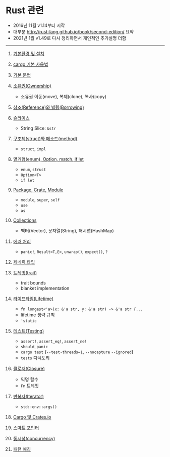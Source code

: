 # Rust 관련
* 2016년 11월 v1.14부터 시작
* 대부분 http://rust-lang.github.io/book/second-edition/ 요약
* 2021년 1월 v1.49로 다시 정리하면서 개인적인 추가설명 더함

----
1. [기본환경 및 설치](./0.rust_install.md)
1. [cargo 기본 사용법](./1.cargo.md)
1. [기본 문법](./2.syntax.md)
1. [소유권(Ownership)](./3.ownership.md)
   - 소유권 이동(move), 복제(clone), 복사(copy) 
1. [참조(Reference)와 빌림(Borrowing)](./4.reference.md)
1. [슬라이스](./5.slice.md)
   - String Slice: `&str`
1. [구조체(struct)와 메소드(method)](6.struct.md)
   - `struct`, `impl`
1. [열거형(enum), Option<T>, match, if let](7.enum.md)
   - `enum`, `struct`
   - `Option<T>`
   - `if let`
1. [Package, Crate, Module](8.Package.md)
   - `module`, `super`, `self`
   - `use`
   - `as`
1. [Collections](9.Collections.md)
   - 벡터(Vector), 문자열(String), 해시맵(HashMap)
1. [에러 처리](10.Error.md)
   - `panic!`, `Result<T,E>`, `unwrap()`, `expect()`, `?`
1. [제네릭 타입](11.Generic_Type.md)
1. [트레잇(trait)](12.Traits.md)
   - trait bounds
   - blanket implementation
1. [라이프타임(Lifetime)](13.Lifetime.md)
   - `fn longest<'a>(x: &'a str, y: &'a str) -> &'a str {...`
   - lifetime 생략 규칙
   - `'static`
1. [테스트(Testing)](14.Testing.md)
   - `assert!`, `assert_eq!`, `assert_ne!`
   - `should_panic`
   - `cargo test` {`--test-threads=1`, `--nocapture` `--ignored`}
   - `tests` 디렉토리
1. [클로저(Closure)](15.Closures.md)
   - 익명 함수
   - `Fn` 트레잇
1. [반복자(Iterator)](16.Iterators.md)
   - `std::env::args()`
1. [Cargo 및 Crates.io](17.Cargo.md)
1. [스마트 포인터](18.SmartPointer.md)
1. [동시성(concurrency)](19.Threads.md)

1. [패턴 매칭](21.Pattern_matching.md)